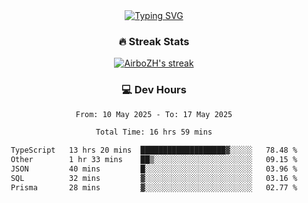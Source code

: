 
<div align="center">
  <a href="https://git.io/typing-svg"><img src="https://readme-typing-svg.demolab.com?font=Fira+Code&size=30&pause=1000&color=33F7F5&center=true&vCenter=true&width=435&lines=Hi+there+%F0%9F%91%8B+I+am+AirboZH+;Welcome+to+my+Github" alt="Typing SVG" /></a>

<h3>🔥 Streak Stats</h3>

<!-- GitHub Readme Streak Stats - https://github.com/DenverCoder1/github-readme-streak-stats -->
<p>
  <a href="https://github.com/DenverCoder1/github-readme-streak-stats">
    <img title="🔥 Get streak stats for your profile at git.io/streak-stats" alt="AirboZH's streak" src="https://streak-stats.demolab.com/?user=AirboZH&theme=monokai-metallian&hide_border=true"/>
  </a>
</p>

<h3>💻 Dev Hours</h3>
<!--START_SECTION:waka-->

```txt
From: 10 May 2025 - To: 17 May 2025

Total Time: 16 hrs 59 mins

TypeScript   13 hrs 20 mins  ███████████████████▓░░░░░   78.48 %
Other        1 hr 33 mins    ██▒░░░░░░░░░░░░░░░░░░░░░░   09.15 %
JSON         40 mins         █░░░░░░░░░░░░░░░░░░░░░░░░   03.96 %
SQL          32 mins         ▓░░░░░░░░░░░░░░░░░░░░░░░░   03.16 %
Prisma       28 mins         ▓░░░░░░░░░░░░░░░░░░░░░░░░   02.77 %
```

<!--END_SECTION:waka-->
</div>  
